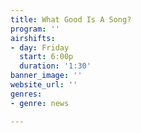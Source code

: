 ```yaml
---
title: What Good Is A Song?
program: ''
airshifts:
- day: Friday
  start: 6:00p
  duration: '1:30'
banner_image: ''
website_url: ''
genres:
- genre: news

---
```

